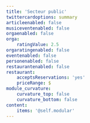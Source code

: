 ```yaml
---
title: 'Secteur public'
twittercardoptions: summary
articleenabled: false
musiceventenabled: false
orgaenabled: false
orga:
    ratingValue: 2.5
orgaratingenabled: false
eventenabled: false
personenabled: false
restaurantenabled: false
restaurant:
    acceptsReservations: 'yes'
    priceRange: $
module_curvature:
    curvature_top: false
    curvature_bottom: false
content:
    items: '@self.modular'
---
```


